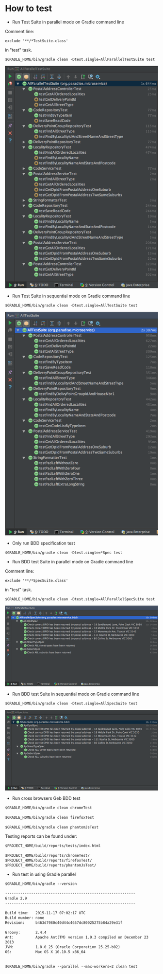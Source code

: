# How to test #

  * Run Test Suite in parallel mode on Gradle command line

Comment line:
```
exclude '**/*TestSuite.class'
```
in "test" task.

```
$GRADLE_HOME/bin/gradle clean -Dtest.single=AllParallelTestSuite test
```

![alt text][parallelTestSuite]

[parallelTestSuite]: https://raw.githubusercontent.com/TerrenceMiao/PAF/master/doc/All%20tests%20run%20in%20parallel.png "Test Suite run in parallel"

  * Run Test Suite in sequential mode on Gradle command line

```
$GRADLE_HOME/bin/gradle clean -Dtest.single=AllTestSuite test
```

![alt text][sequentialTestSuite]

[sequentialTestSuite]: https://raw.githubusercontent.com/TerrenceMiao/PAF/master/doc/All%20tests%20run%20in%20sequential.png "Test Suite run in sequential"

  * Only run BDD specification test

```
$GRADLE_HOME/bin/gradle clean -Dtest.single=*Spec test
```

  * Run BDD test Suite in parallel mode on Gradle command line

Comment line:
```
exclude '**/*SpecSuite.class'
```
in "test" task.
```
$GRADLE_HOME/bin/gradle clean -Dtest.single=AllParallelSpecSuite test
```

![alt text][parallelSpecSuite]

[parallelSpecSuite]: https://raw.githubusercontent.com/TerrenceMiao/PAF/master/doc/All%20BDD%20tests%20run%20in%20parallel.png "BDD Spec Suite run in parallel"

  * Run BDD test Suite in sequential mode on Gradle command line

```
$GRADLE_HOME/bin/gradle clean -Dtest.single=AllSpecSuite test
```

![alt text][sequentialSpecSuite]

[sequentialSpecSuite]: https://raw.githubusercontent.com/TerrenceMiao/PAF/master/doc/All%20BDD%20tests%20run%20in%20sequential.png "BDD Spec Suite run in sequential"

  * Run cross browsers Geb BDD test

```
$GRADLE_HOME/bin/gradle clean chromeTest

$GRADLE_HOME/bin/gradle clean firefoxTest

$GRADLE_HOME/bin/gradle clean phantomJsTest
```

Testing reports can be found under:

```
$PROJECT_HOME/build/reports/tests/index.html

$PROJECT_HOME/build/reports/chromeTest/
$PROJECT_HOME/build/reports/firefoxTest/
$PROJECT_HOME/build/reports/phantomJsTest/
```

  * Run test in using Gradle parallel

```
$GRADLE_HOME/bin/gradle --version

------------------------------------------------------------
Gradle 2.9
------------------------------------------------------------

Build time:   2015-11-17 07:02:17 UTC
Build number: none
Revision:     b463d7980c40d44c4657dc80025275b84a29e31f

Groovy:       2.4.4
Ant:          Apache Ant(TM) version 1.9.3 compiled on December 23 2013
JVM:          1.8.0_25 (Oracle Corporation 25.25-b02)
OS:           Mac OS X 10.10.5 x86_64


$GRADLE_HOME/bin/gradle --parallel --max-workers=2 clean test
```

